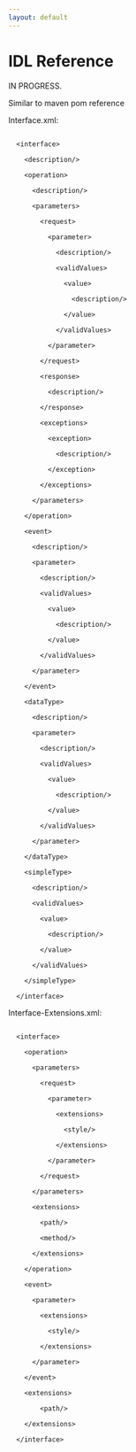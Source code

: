 ```yaml
---
layout: default
---
```

IDL Reference
=============

IN PROGRESS.

Similar to maven pom reference

Interface.xml:

<code>
  &lt;interface><br/>
    &lt;description/><br/>
    &lt;operation><br/>
      &lt;description/><br/>
      &lt;parameters><br/>
        &lt;request><br/>
          &lt;parameter><br/>
            &lt;description/><br/>
            &lt;validValues><br/>
              &lt;value><br/>
                &lt;description/><br/>
              &lt;/value><br/>
            &lt;/validValues><br/>
          &lt;/parameter><br/>
        &lt;/request><br/>
        &lt;response><br/>
          &lt;description/><br/>
        &lt;/response><br/>
        &lt;exceptions><br/>
          &lt;exception><br/>
            &lt;description/><br/>
          &lt;/exception><br/>
        &lt;/exceptions><br/>
      &lt;/parameters><br/>
    &lt;/operation><br/>
    &lt;event><br/>
      &lt;description/><br/>
      &lt;parameter><br/>
        &lt;description/><br/>
        &lt;validValues><br/>
          &lt;value><br/>
            &lt;description/><br/>
          &lt;/value><br/>
        &lt;/validValues><br/>
      &lt;/parameter><br/>
    &lt;/event><br/>
    &lt;dataType><br/>
      &lt;description/><br/>
      &lt;parameter><br/>
        &lt;description/><br/>
        &lt;validValues><br/>
          &lt;value><br/>
            &lt;description/><br/>
          &lt;/value><br/>
        &lt;/validValues><br/>
      &lt;/parameter><br/>
    &lt;/dataType><br/>
    &lt;simpleType><br/>
      &lt;description/><br/>
      &lt;validValues><br/>
        &lt;value><br/>
          &lt;description/><br/>
        &lt;/value><br/>
      &lt;/validValues><br/>
    &lt;/simpleType><br/>
  &lt;/interface>
</code>

Interface-Extensions.xml:

<code>
  &lt;interface><br/>
    &lt;operation><br/>
      &lt;parameters><br/>
        &lt;request><br/>
          &lt;parameter><br/>
            &lt;extensions><br/>
              &lt;style/><br/>
            &lt;/extensions><br/>
          &lt;/parameter><br/>
        &lt;/request><br/>
      &lt;/parameters><br/>
      &lt;extensions><br/>
        &lt;path/><br/>
        &lt;method/><br/>
      &lt;/extensions><br/>
    &lt;/operation><br/>
    &lt;event><br/>
      &lt;parameter><br/>
        &lt;extensions><br/>
          &lt;style/><br/>
        &lt;/extensions><br/>
      &lt;/parameter><br/>
    &lt;/event><br/>
  	&lt;extensions><br/>
  		&lt;path/><br/>
  	&lt;/extensions><br/>
  &lt;/interface>
</code>
